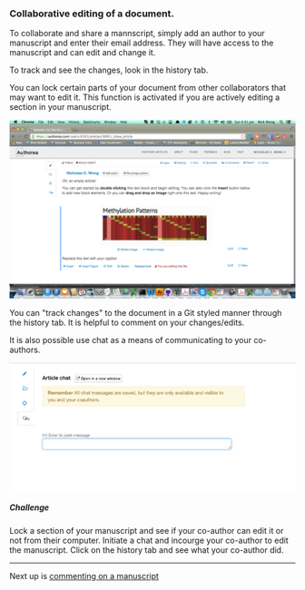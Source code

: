 ### Collaborative editing of a document.

To collaborate and share a mannscript, simply add an author to your manuscript and enter their email address. 
They will have access to the manuscript and can edit and change it.

To track and see the changes, look in the history tab.

You can lock certain parts of your document from other collaborators that may want to edit it. This
function is activated if you are actively editing a section in your manuscript. 

![locked](../images/locked.png)

You can "track changes" to the document in a Git styled manner through the history tab. It is helpful 
to comment on your changes/edits.

It is also possible use chat as a means of communicating to your co-authors.

![chat](../images/comment.png)


##### Challenge

Lock a section of your manuscript and see if your co-author can edit it or not from their computer. Initiate a chat 
and incourge your co-author to edit the manuscript. Click on the history tab and see what your co-author did.

----  
Next up is [commenting on a manuscript](../09_commenting/commenting.md)
